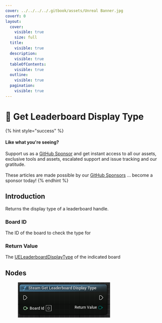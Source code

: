 ```yaml
---
cover: ../../../../.gitbook/assets/Unreal Banner.jpg
coverY: 0
layout:
  cover:
    visible: true
    size: full
  title:
    visible: true
  description:
    visible: true
  tableOfContents:
    visible: true
  outline:
    visible: true
  pagination:
    visible: true
---
```


# 🔵 Get Leaderboard Display Type

{% hint style="success" %}
#### Like what you're seeing?

Support us as a [GitHub Sponsor](../../../../become-a-sponsor/) and get instant access to all our assets, exclusive tools and assets, escalated support and issue tracking and our gratitude.\
\
These articles are made possible by our [GitHub Sponsors](../../../../become-a-sponsor/) ... become a sponsor today!
{% endhint %}

## Introduction

Returns the display type of a leaderboard handle.

### Board ID

The ID of the board to check the type for

### Return Value

The [UELeaderboardDisplayType](../enumerators/ueleaderboarddisplaytype.md) of the indicated board

## Nodes

<figure><img src="../../../../.gitbook/assets/image (327).png" alt=""><figcaption></figcaption></figure>
